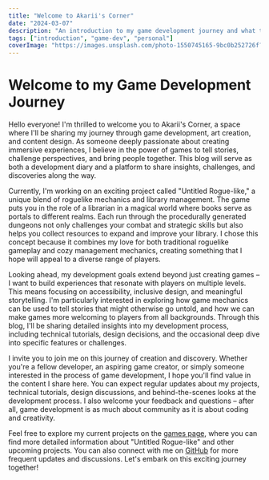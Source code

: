 ```yaml
---
title: "Welcome to Akarii's Corner"
date: "2024-03-07"
description: "An introduction to my game development journey and what to expect from this blog"
tags: ["introduction", "game-dev", "personal"]
coverImage: "https://images.unsplash.com/photo-1550745165-9bc0b252726f?auto=format&fit=crop&w=1200&q=80"
---
```


# Welcome to my Game Development Journey

Hello everyone! I'm thrilled to welcome you to Akarii's Corner, a space where I'll be sharing my journey through game development, art creation, and content design. As someone deeply passionate about creating immersive experiences, I believe in the power of games to tell stories, challenge perspectives, and bring people together. This blog will serve as both a development diary and a platform to share insights, challenges, and discoveries along the way.

Currently, I'm working on an exciting project called "Untitled Rogue-like," a unique blend of roguelike mechanics and library management. The game puts you in the role of a librarian in a magical world where books serve as portals to different realms. Each run through the procedurally generated dungeons not only challenges your combat and strategic skills but also helps you collect resources to expand and improve your library. I chose this concept because it combines my love for both traditional roguelike gameplay and cozy management mechanics, creating something that I hope will appeal to a diverse range of players.

Looking ahead, my development goals extend beyond just creating games – I want to build experiences that resonate with players on multiple levels. This means focusing on accessibility, inclusive design, and meaningful storytelling. I'm particularly interested in exploring how game mechanics can be used to tell stories that might otherwise go untold, and how we can make games more welcoming to players from all backgrounds. Through this blog, I'll be sharing detailed insights into my development process, including technical tutorials, design decisions, and the occasional deep dive into specific features or challenges.

I invite you to join me on this journey of creation and discovery. Whether you're a fellow developer, an aspiring game creator, or simply someone interested in the process of game development, I hope you'll find value in the content I share here. You can expect regular updates about my projects, technical tutorials, design discussions, and behind-the-scenes looks at the development process. I also welcome your feedback and questions – after all, game development is as much about community as it is about coding and creativity.

Feel free to explore my current projects on the [games page](/games), where you can find more detailed information about "Untitled Rogue-like" and other upcoming projects. You can also connect with me on [GitHub](https://github.com/odd-cell) for more frequent updates and discussions. Let's embark on this exciting journey together!

